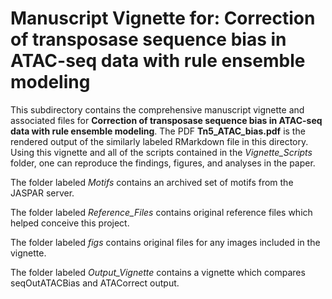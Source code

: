 # Manuscript Vignette for: Correction of transposase sequence bias in ATAC-seq data with rule ensemble modeling

This subdirectory contains the comprehensive manuscript vignette and associated files for **Correction of transposase sequence bias in ATAC-seq data with rule ensemble modeling**. The PDF **Tn5_ATAC_bias.pdf** is the rendered output of the similarly labeled RMarkdown file in this directory. Using this vignette and all of the scripts contained in the *Vignette_Scripts* folder, one can reproduce the findings, figures, and analyses in the paper. 

The folder labeled *Motifs* contains an archived set of motifs from the JASPAR server.

The folder labeled *Reference_Files* contains original reference files which helped conceive this project.

The folder labeled *figs* contains original files for any images included in the vignette.

The folder labeled *Output_Vignette* contains a vignette which compares seqOutATACBias and ATACorrect output.
